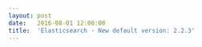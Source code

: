 ```yaml
---
layout:	post
date:	2016-08-01 12:00:00
title:	'Elasticsearch - New default version: 2.2.3'
---
```


